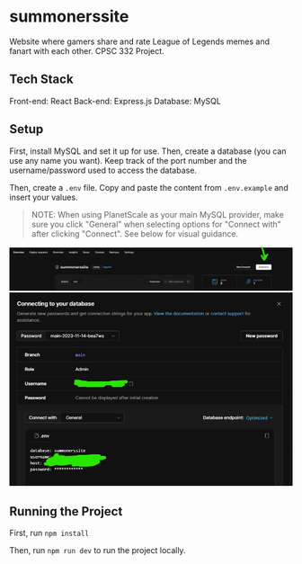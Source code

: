 # summonerssite

Website where gamers share and rate League of Legends memes and fanart with each other. CPSC 332 Project.

## Tech Stack

Front-end: React
Back-end: Express.js
Database: MySQL

## Setup

First, install MySQL and set it up for use. Then, create a database (you can use any name you want). Keep track of the port number and the username/password used to access the database.

Then, create a `.env` file. Copy and paste the content from `.env.example` and insert your values.

> NOTE: When using PlanetScale as your main MySQL provider, make sure you click "General" when selecting options for "Connect with" after clicking "Connect". See below for visual guidance.

![Connect button](./.github/img1.png "Connect Button")
![Database information](./.github/img2.png "Database information")

## Running the Project

First, run `npm install`

Then, run `npm run dev` to run the project locally.
